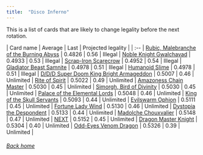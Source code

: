 ```yaml
---
title:  "Disco Inferno"
---
```


This is a list of cards that are likely to change legality before the next rotation.

| Card name | Average | Last | Projected legality |
| :-- |
[Rubic, Malebranche of the Burning Abyss](https://db.ygoprodeck.com/card/?search=Rubic,%20Malebranche%20of%20the%20Burning%20Abyss) | 0.4826 | 0.56 | Illegal |
[Noble Knight Gwalchavad](https://db.ygoprodeck.com/card/?search=Noble%20Knight%20Gwalchavad) | 0.4933 | 0.53 | Illegal |
[Scrap-Iron Scarecrow](https://db.ygoprodeck.com/card/?search=Scrap-Iron%20Scarecrow) | 0.4952 | 0.54 | Illegal |
[Gladiator Beast Samnite](https://db.ygoprodeck.com/card/?search=Gladiator%20Beast%20Samnite) | 0.4978 | 0.51 | Illegal |
[Humanoid Slime](https://db.ygoprodeck.com/card/?search=Humanoid%20Slime) | 0.4978 | 0.51 | Illegal |
[D/D/D Super Doom King Bright Armageddon](https://db.ygoprodeck.com/card/?search=D/D/D%20Super%20Doom%20King%20Bright%20Armageddon) | 0.5007 | 0.46 | Unlimited |
[Rite of Spirit](https://db.ygoprodeck.com/card/?search=Rite%20of%20Spirit) | 0.5022 | 0.49 | Unlimited |
[Amazoness Chain Master](https://db.ygoprodeck.com/card/?search=Amazoness%20Chain%20Master) | 0.5030 | 0.45 | Unlimited |
[Simorgh, Bird of Divinity](https://db.ygoprodeck.com/card/?search=Simorgh,%20Bird%20of%20Divinity) | 0.5030 | 0.45 | Unlimited |
[Palace of the Elemental Lords](https://db.ygoprodeck.com/card/?search=Palace%20of%20the%20Elemental%20Lords) | 0.5048 | 0.46 | Unlimited |
[King of the Skull Servants](https://db.ygoprodeck.com/card/?search=King%20of%20the%20Skull%20Servants) | 0.5093 | 0.44 | Unlimited |
[Evilswarm Ophion](https://db.ygoprodeck.com/card/?search=Evilswarm%20Ophion) | 0.5111 | 0.45 | Unlimited |
[Fortune Lady Wind](https://db.ygoprodeck.com/card/?search=Fortune%20Lady%20Wind) | 0.5130 | 0.46 | Unlimited |
[Dystopia the Despondent](https://db.ygoprodeck.com/card/?search=Dystopia%20the%20Despondent) | 0.5133 | 0.44 | Unlimited |
[Madolche Chouxvalier](https://db.ygoprodeck.com/card/?search=Madolche%20Chouxvalier) | 0.5148 | 0.47 | Unlimited |
[NEXT](https://db.ygoprodeck.com/card/?search=NEXT) | 0.5152 | 0.45 | Unlimited |
[Dragon Master Knight](https://db.ygoprodeck.com/card/?search=Dragon%20Master%20Knight) | 0.5304 | 0.40 | Unlimited |
[Odd-Eyes Venom Dragon](https://db.ygoprodeck.com/card/?search=Odd-Eyes%20Venom%20Dragon) | 0.5326 | 0.39 | Unlimited |

###### [Back home](index)
